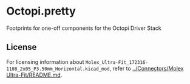 # Octopi.pretty

Footprints for one-off components for the Octopi Driver Stack

## License

For licensing information about `Molex_Ultra-Fit_172316-1108_2x05_P3.50mm_Horizontal.kicad_mod`, refer to [../Connectors/Molex Ultra-Fit/README.md](../Connectors/Molex%20Ultra-Fit/README.md).
